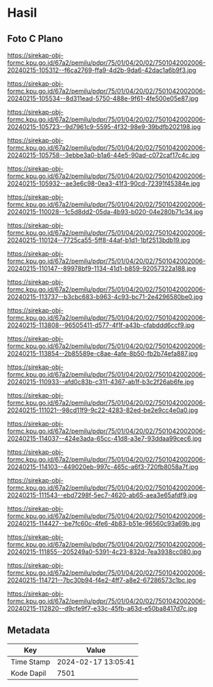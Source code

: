 # Hasil

## Foto C Plano

https://sirekap-obj-formc.kpu.go.id/67a2/pemilu/pdpr/75/01/04/20/02/7501042002006-20240215-105312--f6ca2769-ffa9-4d2b-9da6-42dac1a6b9f3.jpg

https://sirekap-obj-formc.kpu.go.id/67a2/pemilu/pdpr/75/01/04/20/02/7501042002006-20240215-105534--8d311ead-5750-488e-9f61-4fe500e05e87.jpg

https://sirekap-obj-formc.kpu.go.id/67a2/pemilu/pdpr/75/01/04/20/02/7501042002006-20240215-105723--9d7961c9-5595-4f32-98e9-39bdfb202198.jpg

https://sirekap-obj-formc.kpu.go.id/67a2/pemilu/pdpr/75/01/04/20/02/7501042002006-20240215-105758--3ebbe3a0-b1a6-44e5-90ad-c072caf17c4c.jpg

https://sirekap-obj-formc.kpu.go.id/67a2/pemilu/pdpr/75/01/04/20/02/7501042002006-20240215-105932--ae3e6c98-0ea3-41f3-90cd-72391f45384e.jpg

https://sirekap-obj-formc.kpu.go.id/67a2/pemilu/pdpr/75/01/04/20/02/7501042002006-20240215-110028--1c5d8dd2-05da-4b93-b020-04e280b71c34.jpg

https://sirekap-obj-formc.kpu.go.id/67a2/pemilu/pdpr/75/01/04/20/02/7501042002006-20240215-110124--7725ca55-5ff8-44af-b1d1-1bf2513bdb19.jpg

https://sirekap-obj-formc.kpu.go.id/67a2/pemilu/pdpr/75/01/04/20/02/7501042002006-20240215-110147--89978bf9-1134-41d1-b859-92057322a188.jpg

https://sirekap-obj-formc.kpu.go.id/67a2/pemilu/pdpr/75/01/04/20/02/7501042002006-20240215-113737--b3cbc683-b963-4c93-bc71-2e4296580be0.jpg

https://sirekap-obj-formc.kpu.go.id/67a2/pemilu/pdpr/75/01/04/20/02/7501042002006-20240215-113808--96505411-d577-4f1f-a43b-cfabddd6ccf9.jpg

https://sirekap-obj-formc.kpu.go.id/67a2/pemilu/pdpr/75/01/04/20/02/7501042002006-20240215-113854--2b85589e-c8ae-4afe-8b50-fb2b74efa887.jpg

https://sirekap-obj-formc.kpu.go.id/67a2/pemilu/pdpr/75/01/04/20/02/7501042002006-20240215-110933--afd0c83b-c311-4367-ab1f-b3c2f26ab6fe.jpg

https://sirekap-obj-formc.kpu.go.id/67a2/pemilu/pdpr/75/01/04/20/02/7501042002006-20240215-111021--98cd11f9-9c22-4283-82ed-be2e9cc4e0a0.jpg

https://sirekap-obj-formc.kpu.go.id/67a2/pemilu/pdpr/75/01/04/20/02/7501042002006-20240215-114037--424e3ada-65cc-41d8-a3e7-93ddaa99cec6.jpg

https://sirekap-obj-formc.kpu.go.id/67a2/pemilu/pdpr/75/01/04/20/02/7501042002006-20240215-114103--449020eb-997c-465c-a6f3-720fb8058a7f.jpg

https://sirekap-obj-formc.kpu.go.id/67a2/pemilu/pdpr/75/01/04/20/02/7501042002006-20240215-111543--ebd7298f-5ec7-4620-ab65-aea3e65afdf9.jpg

https://sirekap-obj-formc.kpu.go.id/67a2/pemilu/pdpr/75/01/04/20/02/7501042002006-20240215-114427--be7fc60c-4fe6-4b83-b51e-96560c93a69b.jpg

https://sirekap-obj-formc.kpu.go.id/67a2/pemilu/pdpr/75/01/04/20/02/7501042002006-20240215-111855--205249a0-5391-4c23-832d-7ea3938cc080.jpg

https://sirekap-obj-formc.kpu.go.id/67a2/pemilu/pdpr/75/01/04/20/02/7501042002006-20240215-114721--7bc30b94-f4e2-4ff7-a8e2-67286573c1bc.jpg

https://sirekap-obj-formc.kpu.go.id/67a2/pemilu/pdpr/75/01/04/20/02/7501042002006-20240215-112820--d9cfe9f7-e33c-45fb-a63d-e50ba8417d7c.jpg


## Metadata

| Key        | Value               |
| ---------- | ------------------- |
| Time Stamp | 2024-02-17 13:05:41 |
| Kode Dapil | 7501                |



